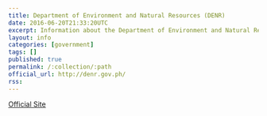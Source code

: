 ```yaml
---
title: Department of Environment and Natural Resources (DENR)
date: 2016-06-20T21:33:20UTC
excerpt: Information about the Department of Environment and Natural Resources
layout: info
categories: [government]
tags: []
published: true
permalink: /:collection/:path
official_url: http://denr.gov.ph/
rss:
---
```


[Official Site](page.official_url)


